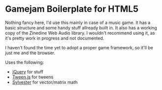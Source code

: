 Gamejam Boilerplate for HTML5
================

Nothing fancy here, I'd use this mainly in case of a music game. It has a basic structure and some handy stuff allready built in. It also has a working copy of the Zinedine Web Audio library. I wouldn't recommend using it, as it's pretty work in progress and not documented.

I haven't found the time yet to adopt a proper game framework, so it'll be just me and the browser.

Uses the following:
* [jQuery](http://jquery.com) for stuff
* [Tween.js](http://www.createjs.com/#!/TweenJS) for tweens
* [Sylvester](http://sylvester.jcoglan.com) for vector/matrix math
